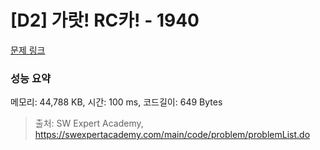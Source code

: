 # [D2] 가랏! RC카! - 1940 

[문제 링크](https://swexpertacademy.com/main/code/problem/problemDetail.do?contestProbId=AV5PjMgaALgDFAUq) 

### 성능 요약

메모리: 44,788 KB, 시간: 100 ms, 코드길이: 649 Bytes



> 출처: SW Expert Academy, https://swexpertacademy.com/main/code/problem/problemList.do